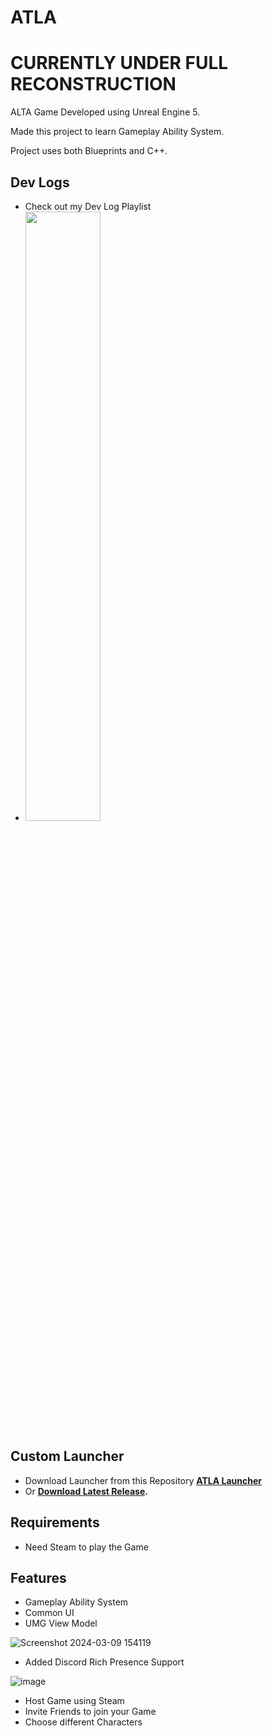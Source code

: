 # ATLA

# CURRENTLY UNDER FULL RECONSTRUCTION

ALTA Game Developed using Unreal Engine 5.

Made this project to learn Gameplay Ability System. 

Project uses both Blueprints and C++.

## Dev Logs

- Check out my Dev Log Playlist
- [<img src="https://img.youtube.com/vi/tFgRF36d_n8/hqdefault.jpg" width="50%">](https://youtube.com/playlist?list=PLmmGWIbAepg9lgQNS499USSuHANbpgLUZ&si=0BCUuI2Y1xEicAJ- "View Video on Youtube")

## Custom Launcher

- Download Launcher from this Repository **[ATLA Launcher](https://github.com/JeffrinHarris/ATLA-launcher)**
- Or **[Download Latest Release](https://github.com/Giridharaprasath/ATLA-UnrealEngine5/releases).**

## Requirements

- Need Steam to play the Game

## Features

- Gameplay Ability System
- Common UI
- UMG View Model

![Screenshot 2024-03-09 154119](https://github.com/Giridharaprasath/ATLA-UnrealEngine5/assets/83279100/00f0f85d-a150-4bd3-b2ee-bb375058534e)
  
- Added Discord Rich Presence Support
  
![image](https://github.com/Giridharaprasath/ATLA-UnrealEngine5/assets/83279100/565e50e7-d44b-4307-8f54-9a160fd12063)

- Host Game using Steam
- Invite Friends to join your Game
- Choose different Characters
